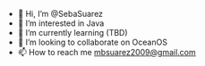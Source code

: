 - 👋 Hi, I’m @SebaSuarez
- 👀 I’m interested in Java
- 🌱 I’m currently learning (TBD)
- 💞️ I’m looking to collaborate on OceanOS
- 📫 How to reach me mbsuarez2009@gmail.com

<!---
SebaSuarez/SebaSuarez is a ✨ special ✨ repository because its `README.md` (this file) appears on your GitHub profile.
You can click the Preview link to take a look at your changes.
--->
